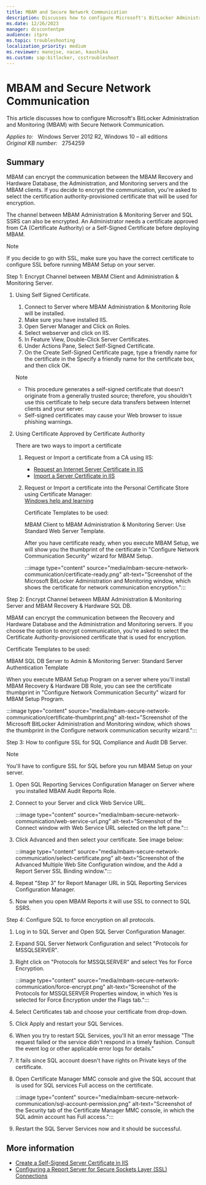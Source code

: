 ```yaml
---
title: MBAM and Secure Network Communication
description: Discusses how to configure Microsoft's BitLocker Administration and Monitoring (MBAM) with Secure Network Communication.
ms.date: 12/26/2023
manager: dcscontentpm
audience: itpro
ms.topic: troubleshooting
localization_priority: medium
ms.reviewer: manojse, nacan, kaushika
ms.custom: sap:bitlocker, csstroubleshoot
---
```

# MBAM and Secure Network Communication

This article discusses how to configure Microsoft's BitLocker Administration and Monitoring (MBAM) with Secure Network Communication.

_Applies to:_ &nbsp; Windows Server 2012 R2, Windows 10 – all editions  
_Original KB number:_ &nbsp; 2754259

## Summary

MBAM can encrypt the communication between the MBAM Recovery and Hardware Database, the Administration, and Monitoring servers and the MBAM clients. If you decide to encrypt the communication, you're asked to select the certification authority-provisioned certificate that will be used for encryption.

The channel between MBAM Administration & Monitoring Server and SQL SSRS can also be encrypted. An Administrator needs a certificate approved from CA (Certificate Authority) or a Self-Signed Certificate before deploying MBAM.

> [!Note]
> If you decide to go with SSL, make sure you have the correct certificate to configure SSL before running MBAM Setup on your server.

Step 1: Encrypt Channel between MBAM Client and Administration & Monitoring Server.  

1. Using Self Signed Certificate.
      1. Connect to Server where MBAM Administration & Monitoring Role will be installed.
      2. Make sure you have installed IIS.
      3. Open Server Manager and Click on Roles.
      4. Select webserver and click on IIS.
      5. In Feature View, Double-Click Server Certificates.
      6. Under Actions Pane, Select Self-Signed Certificate.
      7. On the Create Self-Signed Certificate page, type a friendly name for the certificate in the Specify a friendly name for the certificate box, and then click OK.

      > [!Note]
      >
      > - This procedure generates a self-signed certificate that doesn't originate from a generally trusted source; therefore, you shouldn't use this certificate to help secure data transfers between Internet clients and your server.
      > - Self-signed certificates may cause your Web browser to issue phishing warnings.  

2. Using Certificate Approved by Certificate Authority  

   There are two ways to import a certificate

      1. Request or Import a certificate from a CA using IIS:

         - [Request an Internet Server Certificate in IIS](https://technet.microsoft.com/library/cc732906%28v=ws.10%29.aspx)  
         - [Import a Server Certificate in IIS](https://technet.microsoft.com/library/cc732785%28v=ws.10%29.aspx)

      2. Request or Import a certificate into the Personal Certificate Store using Certificate Manager:  
      [Windows help and learning](https://windows.microsoft.com/windows-vista/request-or-renew-a-certificate)  

         Certificate Templates to be used:

         MBAM Client to MBAM Administration & Monitoring Server: Use Standard Web Server Template.

         After you have certificate ready, when you execute MBAM Setup, we will show you the thumbprint of the certificate in "Configure Network Communication Security" wizard for MBAM Setup.

            :::image type="content" source="media/mbam-secure-network-communication/certificate-ready.png" alt-text="Screenshot of the Microsoft BitLocker Administration and Monitoring window, which shows the certificate for network communication encryption.":::

Step 2: Encrypt Channel between MBAM Administration & Monitoring Server and MBAM Recovery & Hardware SQL DB.

MBAM can encrypt the communication between the Recovery and Hardware Database and the Administration and Monitoring servers. If you choose the option to encrypt communication, you're asked to select the Certificate Authority-provisioned certificate that is used for encryption.

Certificate Templates to be used:

MBAM SQL DB Server to Admin & Monitoring Server: Standard Server Authentication Template

When you execute MBAM Setup Program on a server where you'll install MBAM Recovery & Hardware DB Role, you can see the certificate thumbprint in "Configure Network Communication Security" wizard for MBAM Setup Program.

:::image type="content" source="media/mbam-secure-network-communication/certificate-thumbprint.png" alt-text="Screenshot of the Microsoft BitLocker Administration and Monitoring window, which shows the thumbprint in the Configure network communication security wizard.":::

Step 3: How to configure SSL for SQL Compliance and Audit DB Server.  

> [!Note]
> You'll have to configure SSL for SQL before you run MBAM Setup on your server.

1. Open SQL Reporting Services Configuration Manager on Server where you installed MBAM Audit Reports Role.
2. Connect to your Server and click Web Service URL.

    :::image type="content" source="media/mbam-secure-network-communication/web-service-url.png" alt-text="Screenshot of the Connect window with Web Service URL selected on the left pane.":::

3. Click Advanced and then select your certificate. See image below:

    :::image type="content" source="media/mbam-secure-network-communication/select-certificate.png" alt-text="Screenshot of the Advanced Multiple Web Site Configuration window, and the Add a Report Server SSL Binding window.":::

4. Repeat "Step 3" for Report Manager URL in SQL Reporting Services Configuration Manager.
5. Now when you open MBAM Reports it will use SSL to connect to SQL SSRS.

Step 4: Configure SQL to force encryption on all protocols.  

1. Log in to SQL Server and Open SQL Server Configuration Manager.
2. Expand SQL Server Network Configuration and select "Protocols for MSSQLSERVER".
3. Right click on "Protocols for MSSQLSERVER" and select Yes for Force Encryption.

    :::image type="content" source="media/mbam-secure-network-communication/force-encrypt.png" alt-text="Screenshot of the Protocols for MSSQLSERVER Properties window, in which Yes is selected for Force Encryption under the Flags tab.":::

4. Select Certificates tab and choose your certificate from drop-down.
5. Click Apply and restart your SQL Services.
6. When you try to restart SQL Services, you'll hit an error message "The request failed or the service didn't respond in a timely fashion. Consult the event log or other applicable error logs for details."
7. It fails since SQL account doesn't have rights on Private keys of the certificate.
8. Open Certificate Manager MMC console and give the SQL account that is used for SQL services Full access on the certificate.

    :::image type="content" source="media/mbam-secure-network-communication/sql-account-permission.png" alt-text="Screenshot of the Security tab of the Certificate Manager MMC console, in which the SQL admin account has Full access.":::

9. Restart the SQL Server Services now and it should be successful.

## More information

- [Create a Self-Signed Server Certificate in IIS](https://technet.microsoft.com/library/cc753127%28v=ws.10%29.aspx)  
- [Configuring a Report Server for Secure Sockets Layer (SSL) Connections](https://msdn.microsoft.com/library/ms345223%28v=sql.105%29.aspx)
